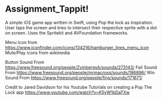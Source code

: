 # Assignment_Tappit!

A simple iOS game app written in Swift, using Pop the lock as inspiration.
User taps the screen and tries to intersect their respective sprite with a dot on screen.
Uses the Spritekit and AVFoundation frameworks.


Menu Icon from https://www.iconfinder.com/icons/134216/hamburger_lines_menu_icon
Mute/Play icons from wikimedia

Button Sound From https://www.freesound.org/people/ZvinbergsA/sounds/273143/
Fail Sound From https://www.freesound.org/people/mrmacross/sounds/186896/
Win Sound From https://www.freesound.org/people/fins/sounds/171671/



Credit to Jared Davidson for his Youtube Tutorials on creating a Pop The Lock app https://www.youtube.com/watch?v=K5yW1bDaTXw
